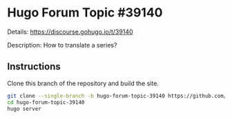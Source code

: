 # Hugo Forum Topic #39140

Details: <https://discourse.gohugo.io/t/39140>

Description: How to translate a series?

## Instructions

Clone this branch of the repository and build the site.

```bash
git clone --single-branch -b hugo-forum-topic-39140 https://github.com/jmooring/hugo-testing hugo-forum-topic-39140
cd hugo-forum-topic-39140
hugo server
```
